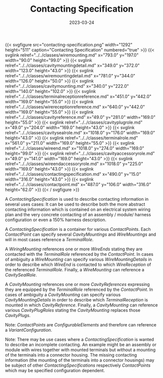 ﻿---
title: Contacting Specification
toc: false
type: specs
layout: diagram
date: "2023-03-24"
draft: false
specification: VEC
version: 2.0.2
documentType: "Recommendation"
elementType: Diagram
classes:
  - WireMounting
  - CavityMountingDetail
  - WireMountingDetail
  - CavityMounting
  - TerminalReceptionReference
  - WireReceptionReference
  - CavityReference
  - CavityPlugRole
  - CavitySealRole
  - TerminalRole
  - WireEnd
  - CavityAccessoryRole
  - WireEndAccessoryRole
  - ContactingSpecification
  - ContactPoint
menu:
  VEC-2.0.2:    
    parent: connectivity
    identifier: connectivity/contacting-specification
    weight: 1010007 

# Prev/next pager order (if `docs_section_pager` enabled in `params.toml`)
weight: 1010007
---
{{< svgfigure src="contacting-specification.png" width="1292" height="511" caption="Contacting Specification" numbered="true" >}}
  {{< svglink relref="../../classes/wiremounting.md" x="793.0" y="197.0" width="90.0" height="99.0" >}}
  {{< svglink relref="../../classes/cavitymountingdetail.md" x="349.0" y="372.0" width="123.0" height="43.0" >}}
  {{< svglink relref="../../classes/wiremountingdetail.md" x="781.0" y="344.0" width="126.0" height="50.0" >}}
  {{< svglink relref="../../classes/cavitymounting.md" x="340.0" y="222.0" width="140.0" height="102.0" >}}
  {{< svglink relref="../../classes/terminalreceptionreference.md" x="451.0" y="442.0" width="169.0" height="55.0" >}}
  {{< svglink relref="../../classes/wirereceptionreference.md" x="640.0" y="442.0" width="169.0" height="55.0" >}}
  {{< svglink relref="../../classes/cavityreference.md" x="49.0" y="281.0" width="169.0" height="55.0" >}}
  {{< svglink relref="../../classes/cavityplugrole.md" x="49.0" y="204.0" width="169.0" height="43.0" >}}
  {{< svglink relref="../../classes/cavitysealrole.md" x="1018.0" y="176.0" width="169.0" height="43.0" >}}
  {{< svglink relref="../../classes/terminalrole.md" x="561.0" y="211.0" width="169.0" height="55.0" >}}
  {{< svglink relref="../../classes/wireend.md" x="1018.0" y="274.0" width="169.0" height="99.0" >}}
  {{< svglink relref="../../classes/cavityaccessoryrole.md" x="49.0" y="141.0" width="169.0" height="43.0" >}}
  {{< svglink relref="../../classes/wireendaccessoryrole.md" x="1018.0" y="225.0" width="169.0" height="43.0" >}}
  {{< svglink relref="../../classes/contactingspecification.md" x="490.0" y="15.0" width="316.0" height="43.0" >}}
  {{< svglink relref="../../classes/contactpoint.md" x="487.0" y="106.0" width="316.0" height="62.0" >}}
{{< / svgfigure >}}
<p> A <i>ContactingSpecification</i> is used to describe contacting information in several uses cases: It can be used to describe both the more abstract contacting information which is contained on an electrical system wiring plan and the very concrete contacting of an assembly / module/ harness configuration or even a 150% harness description.      </p>      <p> A <i>ContactingSpecification</i> is a container for various <i>ContactPoints</i>. Each <i>ContactPoint</i> can specify several <i>CavityMountings</i> and <i>WireMountings</i> and will in most cases reference a <i>TerminalRole</i>.      </p>      <p> A <i>WiringMounting</i> references one or more <i>WireEnds</i> stating they are contacted with the <i>TerminalRole </i>referenced by the <i>ContactPoint</i>. In cases of ambiguity a <i>WireMounting</i> can specify various <i>WireMountingDetails</i> in order to describe which <i>WireEnd</i> is contacted to which <i>WireReception</i> of the referenced <i>TerminalRole</i>. Finally, a <i>WireMounting</i> can reference a <i>CavitySealRole</i>.      </p>      <p> A <i>CavityMounting</i> references one or more <i>CavityReferences</i> expressing they are equipped by the <i>TerminalRole</i> referenced by the <i>ContactPoint</i>. In cases of ambiguity a <i>CavityMounting</i> can specify various <i>CavityMountingDetails</i> in order to describe which <i>TerminalReception</i> is mounted in which <i>CavityReference</i>. Finally, a <i>CavityMounting</i> can reference various <i>CavityPlugRoles</i> stating the <i>CavityMounting</i> replaces those <i>CavityPlugs</i>.      </p>      <p> Note: <i>ContactPoints</i> are <i>ConfigurableElements</i> and therefore can reference a <i>VariantConfiguration</i>.      </p>      <p> Note: There may be use cases where a <i>ContactingSpecification</i> is wanted to describe an incomplete contacting. An example might be an assembly or module with wires together with mounted terminals but without a mounting of the terminals into a connector housing. The missing contacting information (the mounting of the terminals into a connector housings) may be subject of other <i>ContactingSpecifications</i> respectively <i>ContactPoints</i> which may be specified configuration dependent.      </p>
